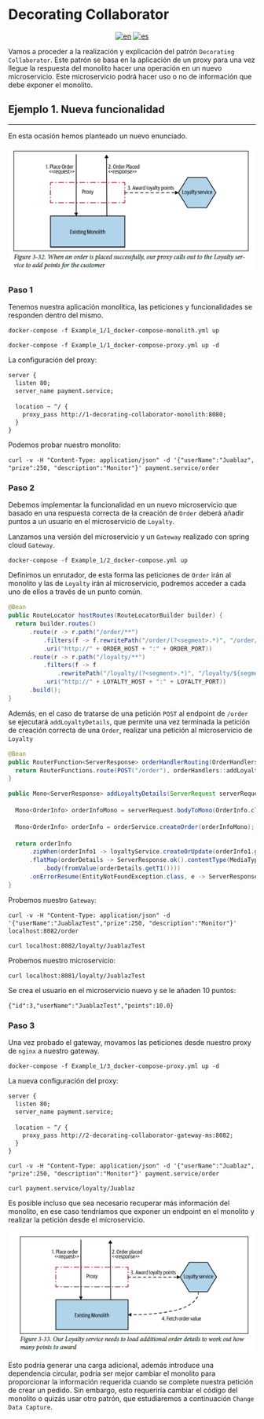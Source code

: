 # **Decorating Collaborator**
<div align="center">

[![en](https://img.shields.io/badge/lang-en-red.svg)](https://github.com/MasterCloudApps-Projects/Monolith-to-Microservices-Examples/tree/master/Decorating_Collaborator/README.md)
[![es](https://img.shields.io/badge/lang-es-yellow.svg)](https://github.com/MasterCloudApps-Projects/Monolith-to-Microservices-Examples/tree/master/Decorating_Collaborator/README.es.md)
</div>

Vamos a proceder a la realización y explicación del patrón `Decorating Collaborator`. Este patrón se basa en la aplicación de un proxy para una vez llegue la respuesta del monolito hacer una operación en un nuevo microservicio. Este microservicio podrá hacer uso o no de información que debe exponer el monolito.

## **Ejemplo 1. Nueva funcionalidad**
____

En esta ocasión hemos planteado un nuevo enunciado.
<div align="center">

![alt text](3.32_decorating_collaborator.png)
</div>

### **Paso 1**

Tenemos nuestra aplicación monolítica, las peticiones y funcionalidades se responden dentro del mismo.

```
docker-compose -f Example_1/1_docker-compose-monolith.yml up
```
```
docker-compose -f Example_1/1_docker-compose-proxy.yml up -d
```

La configuración del proxy:
```
server {
  listen 80;
  server_name payment.service;

  location ~ ^/ {
    proxy_pass http://1-decorating-collaborator-monolith:8080;
  }
}
```

Podemos probar nuestro monolito:
```
curl -v -H "Content-Type: application/json" -d '{"userName":"Juablaz", "prize":250, "description":"Monitor"}' payment.service/order
```

### **Paso 2**
Debemos implementar la funcionalidad en un nuevo microservicio que basado en una respuesta correcta de la creación de `Order` deberá añadir puntos a un usuario en el microservicio de `Loyalty`.

Lanzamos una versión del microservicio y un `Gateway` realizado con spring cloud `Gateway`.

```
docker-compose -f Example_1/2_docker-compose.yml up 
```

Definimos un enrutador, de esta forma las peticiones de `Order` irán al monolito y las de `Loyalty` irán al microservicio, podremos acceder a cada uno de ellos a través de un punto común.

```java
@Bean
public RouteLocator hostRoutes(RouteLocatorBuilder builder) {
  return builder.routes()
      .route(r -> r.path("/order/**")
          .filters(f -> f.rewritePath("/order/(?<segment>.*)", "/order/${segment}"))
          .uri("http://" + ORDER_HOST + ":" + ORDER_PORT))
      .route(r -> r.path("/loyalty/**")
          .filters(f -> f
              .rewritePath("/loyalty/(?<segment>.*)", "/loyalty/${segment}"))
          .uri("http://" + LOYALTY_HOST + ":" + LOYALTY_PORT))
      .build();
}
```

Además, en el caso de tratarse de una petición `POST` al endpoint de `/order` se ejecutará `addLoyaltyDetails`, que permite una vez terminada la petición de creación correcta de una `Order`, realizar una petición al microservicio de `Loyalty`

```java
@Bean
public RouterFunction<ServerResponse> orderHandlerRouting(OrderHandlers orderHandlers) {
  return RouterFunctions.route(POST("/order"), orderHandlers::addLoyaltyDetails);
}
```

```java
public Mono<ServerResponse> addLoyaltyDetails(ServerRequest serverRequest) {

  Mono<OrderInfo> orderInfoMono = serverRequest.bodyToMono(OrderInfo.class);

  Mono<OrderInfo> orderInfo = orderService.createOrder(orderInfoMono);

  return orderInfo
      .zipWhen(orderInfo1 -> loyaltyService.createOrUpdate(orderInfo1.getUserName()))
      .flatMap(orderDetails -> ServerResponse.ok().contentType(MediaType.APPLICATION_JSON)
          .body(fromValue(orderDetails.getT1())))
      .onErrorResume(EntityNotFoundException.class, e -> ServerResponse.notFound().build());
}
```

Probemos nuestro `Gateway`:

```
curl -v -H "Content-Type: application/json" -d '{"userName":"JuablazTest","prize":250, "description":"Monitor"}' localhost:8082/order
```
```
curl localhost:8082/loyalty/JuablazTest
```

Probemos nuestro microservicio:

```
curl localhost:8081/loyalty/JuablazTest
```


Se crea el usuario en el microservicio nuevo y se le añaden 10 puntos:
```
{"id":3,"userName":"JuablazTest","points":10.0}
```

### **Paso 3**
Una vez probado el gateway, movamos las peticiones desde nuestro proxy de `nginx` a nuestro gateway.

```
docker-compose -f Example_1/3_docker-compose-proxy.yml up -d
```

La nueva configuración del proxy:
```
server {
  listen 80;
  server_name payment.service;

  location ~ ^/ {
    proxy_pass http://2-decorating-collaborator-gateway-ms:8082;
  }
}
```

```
curl -v -H "Content-Type: application/json" -d '{"userName":"Juablaz", "prize":250, "description":"Monitor"}' payment.service/order
```
```
curl payment.service/loyalty/Juablaz
```

Es posible incluso que sea necesario recuperar más información del monolito, en ese caso tendríamos que exponer un endpoint en el monolito y realizar la 
petición desde el microservicio.

<div align="center">

![alt text](3.33_decorating_collaborator.png)
</div>

Esto podría generar una carga adicional, además introduce una dependencia circular, podría ser mejor cambiar el monolito para proporcionar la información requerida cuando se complete nuestra petición de crear un pedido. Sin embargo, esto requeriría cambiar el código del monolito o quizás usar otro patrón, que estudiaremos a continuación `Change Data Capture`.
